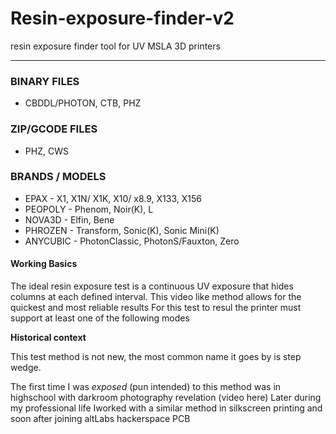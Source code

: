 # Resin-exposure-finder-v2
resin exposure finder tool for UV MSLA 3D printers



*****

### BINARY FILES

- CBDDL/PHOTON, CTB, PHZ

### ZIP/GCODE FILES

- PHZ, CWS

### BRANDS / MODELS

- EPAX - X1, X1N/ X1K, X10/ x8.9, X133, X156 
- PEOPOLY - Phenom, Noir(K), L
- NOVA3D - Elfin, Bene
- PHROZEN - Transform, Sonic(K), Sonic Mini(K)
- ANYCUBIC - PhotonClassic, PhotonS/Fauxton, Zero


#### Working Basics

The ideal resin exposure test is a continuous UV exposure that hides columns at each defined interval. This video like method allows for the quickest and most reliable results
For this test to resul the printer must support at least one of the following modes

**Historical context**

This test method is not new, the most common name it goes by is step wedge.

The first time I was *exposed* (pun intended) to this method was in highschool with darkroom photography revelation (video here)
Later during my professional life Iworked with a similar method in silkscreen printing and soon after joining altLabs hackerspace PCB 
